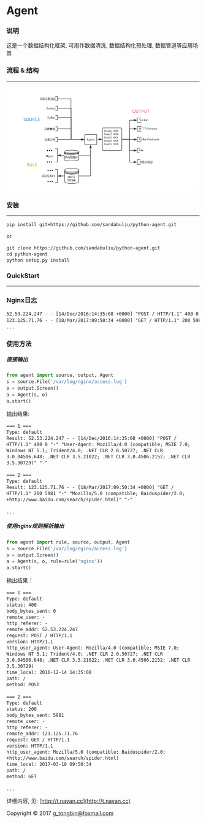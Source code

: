 #  Agent

### 说明
这是一个数据结构化框架, 可用作数据清洗, 数据结构化预处理, 数据管道等应用场景

### 流程 & 结构
-----------
<img src=mkdocs/docs/static/structure.png />


### 安装
-----------
```shell
pip install git+https://github.com/sandabuliu/python-agent.git
```
or

```shell
git clone https://github.com/sandabuliu/python-agent.git
cd python-agent
python setup.py install
```


### QuickStart
---------------
### Nginx日志
```txt
52.53.224.247 - - [14/Dec/2016:14:35:08 +0000] "POST / HTTP/1.1" 400 0 "-" "User-Agent: Mozilla/4.0 (compatible; MSIE 7.0; Windows NT 5.1; Trident/4.0; .NET CLR 2.0.50727; .NET CLR 3.0.04506.648; .NET CLR 3.5.21022; .NET CLR 3.0.4506.2152; .NET CLR 3.5.30729)" "-"
123.125.71.76 - - [18/Mar/2017:09:50:34 +0000] "GET / HTTP/1.1" 200 5981 "-" "Mozilla/5.0 (compatible; Baiduspider/2.0; +http://www.baidu.com/search/spider.html)" "-"
...
```

### 使用方法
##### 直接输出
```python
from agent import source, output, Agent
s = source.File('/var/log/nginx/access.log')
o = output.Screen()
a = Agent(s, o)
a.start()
```

输出结果:

	=== 1 ===
	Type: default
	Result: 52.53.224.247 - - [14/Dec/2016:14:35:08 +0000] "POST / HTTP/1.1" 400 0 "-" "User-Agent: Mozilla/4.0 (compatible; MSIE 7.0; Windows NT 5.1; Trident/4.0; .NET CLR 2.0.50727; .NET CLR 3.0.04506.648; .NET CLR 3.5.21022; .NET CLR 3.0.4506.2152; .NET CLR 3.5.30729)" "-"

	=== 2 ===
	Type: default
	Result: 123.125.71.76 - - [18/Mar/2017:09:50:34 +0000] "GET / HTTP/1.1" 200 5981 "-" "Mozilla/5.0 (compatible; Baiduspider/2.0; +http://www.baidu.com/search/spider.html)" "-"

	...

##### 使用nginx规则解析输出
```python
from agent import rule, source, output, Agent
s = source.File('/var/log/nginx/access.log')
o = output.Screen()
a = Agent(s, o, rule=rule('nginx'))
a.start()
```

输出结果：

	=== 1 ===
	Type: default
	status: 400
	body_bytes_sent: 0
	remote_user: -
	http_referer: -
	remote_addr: 52.53.224.247
	request: POST / HTTP/1.1
	version: HTTP/1.1
	http_user_agent: User-Agent: Mozilla/4.0 (compatible; MSIE 7.0; Windows NT 5.1; Trident/4.0; .NET CLR 2.0.50727; .NET CLR 3.0.04506.648; .NET CLR 3.5.21022; .NET CLR 3.0.4506.2152; .NET CLR 3.5.30729)
	time_local: 2016-12-14 14:35:08
	path: /
	method: POST
	
	=== 2 ===
	Type: default
	status: 200
	body_bytes_sent: 5981
	remote_user: -
	http_referer: -
	remote_addr: 123.125.71.76
	request: GET / HTTP/1.1
	version: HTTP/1.1
	http_user_agent: Mozilla/5.0 (compatible; Baiduspider/2.0; +http://www.baidu.com/search/spider.html)
	time_local: 2017-03-18 09:50:34
	path: /
	method: GET

	...
	
详细内容, 见: [http://t.navan.cc](http://t.navan.cc)

Copyright © 2017 [g_tongbin@foxmail.com](mailto:g_tongbin@foxmail.com)